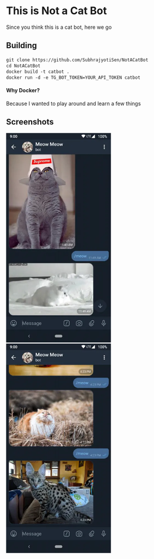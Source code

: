 # This is Not a Cat Bot
Since you think this is a cat bot, here we go

## Building
```
git clone https://github.com/SubhrajyotiSen/NotACatBot
cd NotACatBot
docker build -t catbot .
docker run -d -e TG_BOT_TOKEN=YOUR_API_TOKEN catbot
```

#### Why Docker?
Because I wanted to play around and learn a few things

## Screenshots
<p>
  <img width="285" src="screenshots/ss1.jpg?raw=true">
  <img width="285" src="screenshots/ss2.jpg?raw=true">
</p>

